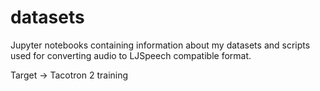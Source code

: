 # datasets

Jupyter notebooks containing information about my datasets and scripts used for converting audio to LJSpeech compatible format.

Target -> Tacotron 2 training
